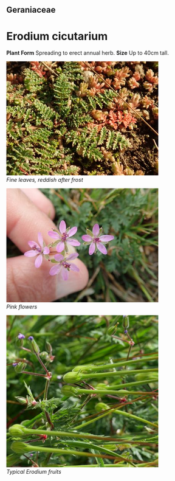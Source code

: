 ## Geraniaceae
# Erodium cicutarium

**Plant Form** Spreading to erect annual herb. **Size** Up to 40cm tall.


![Fine leaves, reddish after frost](2436_P7115927.jpg)  
 *Fine leaves, reddish after frost* 

![Pink flowers](1680_P9210453.jpg)  
 *Pink flowers* 

![Typical Erodium fruits](63261_P1020939.jpg)  
 *Typical Erodium fruits* 

